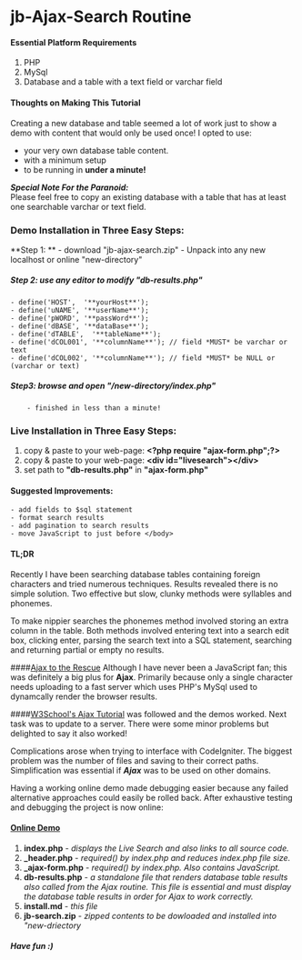 # jb-Ajax-Search Routine

#### Essential Platform Requirements
1. PHP 
2. MySql
3. Database and a table with a text field or varchar field

#### Thoughts on Making This Tutorial
Creating a new database and table seemed a lot of work just to show a demo with content that would only be used once! I opted to use:  

- your very own database table content. 
- with a minimum setup
- to be running in **under a minute!** 

***Special Note For the Paranoid:***
<br>
      Please feel free to copy an existing database with a table that has at least one searchable varchar or text field. 

### Demo Installation in Three Easy Steps:

**Step 1: **
		- download "jb-ajax-search.zip"
		- Unpack into any new localhost or online "new-directory"

##### Step 2: use any editor to modify "**db-results.php**"
	- define('HOST',  '**yourHost**');
	- define('uNAME', '**userName**');
	- define('pWORD', '**passWord**');  
	- define('dBASE', '**dataBase**'); 
	- define('dTABLE',  '**tableName**'); 
	- define('dCOL001', '**columnName**'); // field *MUST* be varchar or text
	- define('dCOL002', '**columnName**'); // field *MUST* be NULL or (varchar or text)
		

##### Step3: browse and open "/new-directory/index.php" 
		- finished in less than a minute!


### Live Installation in Three Easy Steps:
1.  copy &amp; paste to your web-page:  **&lt;?php require "ajax-form.php";?&gt;**
2.  copy &amp; paste to your web-page:  **&lt;div id="livesearch"&gt;&lt;/div&gt;**
3.  set path to **"db-results.php"**  in **"ajax-form.php"** 


#### Suggested Improvements:
	- add fields to $sql statement
	- format search results
	- add pagination to search results
	- move JavaScript to just before </body> 


#### TL;DR
Recently I have been searching database tables containing foreign characters and tried numerous techniques. Results revealed there is no simple solution.  Two effective but slow, clunky methods were syllables and phonemes. 

To make nippier searches the phonemes method involved storing an extra column in the table. Both methods involved entering text into a search edit box, clicking enter, parsing the search text into a SQL statement, searching and returning partial or empty no results.

####[Ajax to the Rescue](https://en.wikipedia.org/wiki/Ajax_(programming))
Although I have never been a JavaScript fan; this was definitely a big plus for **Ajax**. Primarily because only a single character needs uploading to a fast server which uses PHP's MySql used to dynamcally render the browser results.

####[W3School's Ajax Tutorial](http://www.w3schools.com/ajax/default.asp)
 was followed and the demos worked. Next task was to update to a server. There were some minor problems but delighted to say it also worked!

Complications arose when trying to interface with CodeIgniter. The biggest problem was the number of files and saving to their correct paths. Simplification was essential if ***Ajax*** was to be used on other domains. 

Having a working online demo made debugging easier because any failed alternative approaches could easily be rolled back. After exhaustive testing and debugging the project is now online:


#### [Online Demo](http://www.johns-jokes.com/downloads/sp-e/jb-ajax-search/?)
1. **index.php**          - *displays the Live Search and also links to all source code.*
2. **_header.php**        - *required() by index.php and reduces index.php file size.*
3. **_ajax-form.php**     - *required() by index.php. Also contains JavaScript.*
4. **db-results.php**     - *a standalone file that renders database table results also called from the Ajax routine. This file is essential and must display the database table results in order for Ajax to work correctly.*
5. **install.md**         - *this file*
6. **jb-search.zip**      - *zipped contents to be dowloaded and installed into "new-driectory*



##### Have fun :)



